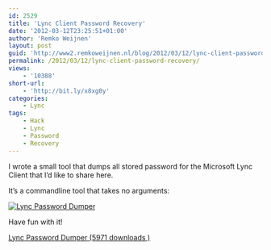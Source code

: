 ```yaml
---
id: 2529
title: 'Lync Client Password Recovery'
date: '2012-03-12T23:25:51+01:00'
author: 'Remko Weijnen'
layout: post
guid: 'http://www2.remkoweijnen.nl/blog/2012/03/12/lync-client-password-recovery/'
permalink: /2012/03/12/lync-client-password-recovery/
views:
    - '10388'
short-url:
    - 'http://bit.ly/x8xg0y'
categories:
    - Lync
tags:
    - Hack
    - Lync
    - Password
    - Recovery
---
```


I wrote a small tool that dumps all stored password for the Microsoft Lync Client that I’d like to share here.

It’s a commandline tool that takes no arguments:

[![Lync Password Dumper](http://192.168.40.25:8081/wp-content/uploads/2012/03/SNAGHTML173c9066_thumb.png "Screenshot")](http://192.168.40.25:8081/wp-content/uploads/2012/03/SNAGHTML173c9066.png)

Have fun with it!

 [ Lync Password Dumper (5971 downloads ) ](http://192.168.40.25:8081/download/lync-password-dumper/?tmstv=1726048919 "Version v0.1")